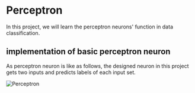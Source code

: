 # Perceptron
In this project, we will learn the perceptron neurons' function in data classification.

## implementation of basic perceptron neuron
As perceptron neuron is like as follows, the designed neuron in this project gets two inputs and predicts labels of each input set.

![Perceptron](https://user-images.githubusercontent.com/118474020/202779325-65d108e4-6e10-49c7-9ec8-9c98bcff53c5.png)
